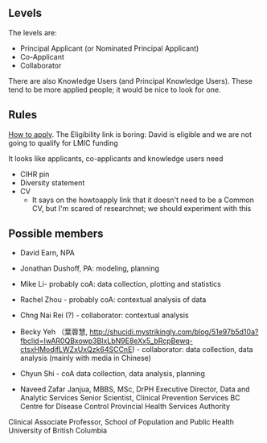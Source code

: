 
## Levels

The levels are:
* Principal Applicant (or Nominated Principal Applicant)
* Co-Applicant
* Collaborator

There are also Knowledge Users (and Principal Knowledge Users). These tend to be more applied people; it would be nice to look for one.

## Rules

[How to apply](https://www.researchnet-recherchenet.ca/rnr16/vwOpprtntyDtls.do?printfriendly=true&prog=3248#howtoapply). The Eligibility link is boring: David is eligible and we are not going to qualify for LMIC funding

It looks like applicants, co-applicants and knowledge users need
* CIHR pin
* Diversity statement
* CV
	* It says on the howtoapply link that it doesn't need to be a Common CV, but I'm scared of researchnet; we should experiment with this

## Possible members

- David Earn, NPA

- Jonathan Dushoff, PA:  modeling, planning

- Mike Li- probably coA: data collection, plotting and statistics

- Rachel Zhou - probably coA:  contextual analysis of data

- Chng Nai Rei (?) - collaborator: contextual analysis

- Becky Yeh （葉蓉慧, http://shucidi.mystrikingly.com/blog/51e97b5d10a?fbclid=IwAR0QBxowp3BIxLbN9E8eXx5_bRcpBewq-ctsxHModjfLWZxUxQzk64SCCnE) - collaborator:  data collection, data analysis (mainly with media in Chinese)

- Chyun Shi - coA  data collection, data analysis, planning

- Naveed Zafar Janjua, MBBS, MSc, DrPH
Executive Director, Data and Analytic Services
Senior Scientist, Clinical Prevention Services
BC Centre for Disease Control
Provincial Health Services Authority

Clinical Associate Professor, School of Population and Public Health
University of British Columbia
